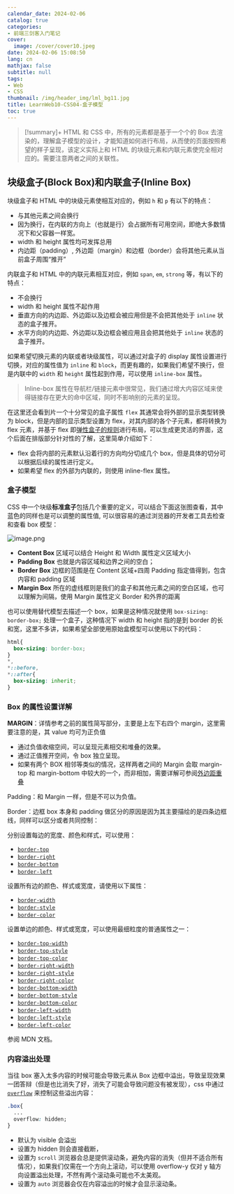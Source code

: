 ```yaml
---
calendar_date: 2024-02-06
catalog: true
categories:
- 前端三剑客入门笔记
cover:
  image: /cover/cover10.jpeg
date: 2024-02-06 15:08:50
lang: cn
mathjax: false
subtitle: null
tags:
- Web
- CSS
thumbnail: /img/header_img/lml_bg11.jpg
title: LearnWeb10-CSS04-盒子模型
toc: true
---
```


>[!summary]+
>HTML 和 CSS 中，所有的元素都是基于一个个的 Box 去渲染的，理解盒子模型的设计，才能知道如何进行布局，从而使的页面按照希望的样子呈现，该定义实际上和 HTML 的块级元素和内联元素使完全相对应的。需要注意两者之间的关联性。


## 块级盒子(Block Box)和内联盒子(Inline Box)

块级盒子和 HTML 中的块级元素使相互对应的，例如 `h` 和 `p` 有以下的特点：

- 与其他元素之间会换行
- 因为换行，在内联的方向上（也就是行）会占据所有可用空间，即绝大多数情况下和父容器一样宽。
- width 和 height 属性均可发挥总用
- 内边距（padding）, 外边距（margin）和边框（border）会将其他元素从当前盒子周围“推开”

内联盒子和 HTML 中的内联元素相互对应，例如 `span`, `em`, `strong` 等，有以下的特点：

- 不会换行
- width 和 height 属性不起作用
- 垂直方向的内边距、外边距以及边框会被应用但是不会把其他处于 `inline` 状态的盒子推开。
- 水平方向的内边距、外边距以及边框会被应用且会把其他处于 `inline` 状态的盒子推开。

如果希望切换元素的内联或者块级属性，可以通过对盒子的 display 属性设置进行切换，对应的属性值为 `inline` 和 `block`，而更有趣的，如果我们希望不换行，但是内联中的 `width` 和 `height` 属性起到作用，可以使用 `inline-box` 属性。

> Inline-box 属性在导航栏/链接元素中很常见，我们通过增大内容区域来使得链接存在更大的命中区域，同时不影响别的元素的呈现。

在这里还会看到片一个十分常见的盒子属性 `flex` 其通常会将外部的显示类型转换为 block，但是内部的显示类型设置为 flex，对其内部的各个子元素，都将转换为 flex 元素，并基于 flex 即[弹性盒子的规则](https://developer.mozilla.org/zh-CN/docs/Learn/CSS/CSS_layout/Flexbox)进行布局，可以生成更灵活的界面，这个后面在排版部分针对性的了解，这里简单介绍如下：

- flex 会将内部的元素默认沿着行的方向均分切成几个 box，但是具体的切分可以根据后续的属性进行定义。
- 如果希望 flex 的外部为内联的，则使用 inline-flex 属性。

 

### 盒子模型

CSS 中一个块级**标准盒子**包括几个重要的定义，可以结合下面这张图查看，其中蓝色的同样也是可以调整的属性值, 可以很容易的通过浏览器的开发者工具去检查和查看 box 模型：

![image.png](https://picture-bed-001-1310572365.cos.ap-guangzhou.myqcloud.com/mac/20240206155014.png)

- **Content Box** 区域可以结合 Height 和 Width 属性定义区域大小
- **Padding Box** 也就是内容区域和边界之间的空白；
- **Border Box** 边框的范围是在 Content 区域+四周 Padding 指定值得到，包含内容和 padding 区域
- **Margin Box** 所在的虚线框则是我们的盒子和其他元素之间的空白区域，也可以理解为间隔，使用 Margin 属性定义 Border 和外界的距离

也可以使用替代模型去描述一个 box，如果是这种情况就使用 `box-sizing: border-box;` 处理一个盒子，这种情况下 width 和 height 指的是到 border 的长和宽，这里不多讲，如果希望全部使用原始盒模型可以使用以下的代码：

```css
html{
  box-sizing: border-box;
}
*,
*::before,
*::after{
  box-sizing: inherit;
}
```


### Box 的属性设置详解

**MARGIN**：详情参考之前的属性简写部分，主要是上左下右四个 margin，这里需要注意的是，其 value 均可为正负值

- 通过负值收缩空间，可以呈现元素相交和堆叠的效果。
- 通过正值推开空间，令 box 独立呈现。
- 如果有两个 BOX 相邻等类似的情况，这样两者之间的 Margin 会取 margin-top 和 margin-bottom 中较大的一个，而非相加，需要详解可参阅[外边距重叠](https://developer.mozilla.org/zh-CN/docs/Web/CSS/CSS_box_model/Mastering_margin_collapsing)

Padding：和 Margin 一样，但是不可以为负值。

Border：边框 box 本身和 padding 做区分的原因是因为其主要描绘的是四条边框线，同样可以区分或者共同控制：

分别设置每边的宽度、颜色和样式，可以使用：

- [`border-top`](https://developer.mozilla.org/zh-CN/docs/Web/CSS/border-top)
- [`border-right`](https://developer.mozilla.org/zh-CN/docs/Web/CSS/border-right)
- [`border-bottom`](https://developer.mozilla.org/zh-CN/docs/Web/CSS/border-bottom)
- [`border-left`](https://developer.mozilla.org/zh-CN/docs/Web/CSS/border-left)

设置所有边的颜色、样式或宽度，请使用以下属性：

- [`border-width`](https://developer.mozilla.org/zh-CN/docs/Web/CSS/border-width)
- [`border-style`](https://developer.mozilla.org/zh-CN/docs/Web/CSS/border-style)
- [`border-color`](https://developer.mozilla.org/zh-CN/docs/Web/CSS/border-color)

设置单边的颜色、样式或宽度，可以使用最细粒度的普通属性之一：

- [`border-top-width`](https://developer.mozilla.org/zh-CN/docs/Web/CSS/border-top-width)
- [`border-top-style`](https://developer.mozilla.org/zh-CN/docs/Web/CSS/border-top-style)
- [`border-top-color`](https://developer.mozilla.org/zh-CN/docs/Web/CSS/border-top-color)
- [`border-right-width`](https://developer.mozilla.org/zh-CN/docs/Web/CSS/border-right-width)
- [`border-right-style`](https://developer.mozilla.org/zh-CN/docs/Web/CSS/border-right-style)
- [`border-right-color`](https://developer.mozilla.org/zh-CN/docs/Web/CSS/border-right-color)
- [`border-bottom-width`](https://developer.mozilla.org/zh-CN/docs/Web/CSS/border-bottom-width)
- [`border-bottom-style`](https://developer.mozilla.org/zh-CN/docs/Web/CSS/border-bottom-style)
- [`border-bottom-color`](https://developer.mozilla.org/zh-CN/docs/Web/CSS/border-bottom-color)
- [`border-left-width`](https://developer.mozilla.org/zh-CN/docs/Web/CSS/border-left-width)
- [`border-left-style`](https://developer.mozilla.org/zh-CN/docs/Web/CSS/border-left-style)
- [`border-left-color`](https://developer.mozilla.org/zh-CN/docs/Web/CSS/border-left-color)

参阅 MDN 文档。

### 内容溢出处理

当往 box 塞入太多内容的时候可能会导致元素从 Box 边框中溢出，导致呈现效果一团答辩（但是也比消失了好，消失了可能会导致问题没有被发现），css 中通过 [`overflow`](https://developer.mozilla.org/zh-CN/docs/Web/CSS/overflow) 来控制这些溢出内容：

```css
.box{
  ...
  overflow: hidden;
}
```

- 默认为 visible 会溢出
- 设置为 hidden 则会直接截断，
- 设置为 `scroll` 浏览器会总是提供滚动条，避免内容的消失（但并不适合所有情况），如果我们仅需在一个方向上滚动，可以使用 overflow-y 仅对 y 轴方向设置溢出处理，不然有两个滚动条可能也不太美观。
- 设置为 `auto` 浏览器会仅在内容溢出的时候才会显示滚动条。